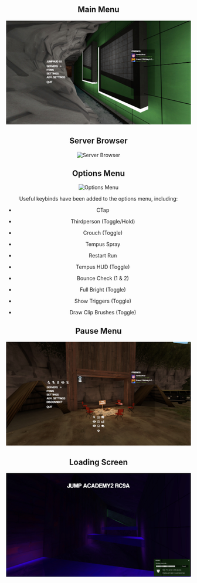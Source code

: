 <div align="center">

## Main Menu
![Main Menu](/screenshots/1mainmenu.jpg)

## Server Browser
![Server Browser](/screenshots/2serverbrowser.png)

## Options Menu
![Options Menu](/screenshots/3optionsmenu.png)

Useful keybinds have been added to the options menu, including:

- CTap

- Thirdperson (Toggle/Hold)

- Crouch (Toggle)

- Tempus Spray

- Restart Run

- Tempus HUD (Toggle)

- Bounce Check (1 & 2)

- Full Bright (Toggle)

- Show Triggers (Toggle)

- Draw Clip Brushes (Toggle)

## Pause Menu
![Pause Menu](/screenshots/4pausemenu.jpg)

## Loading Screen
![Loading Menu](/screenshots/5loadingscreen.png)



</div>